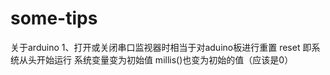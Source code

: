 # some-tips
关于arduino
1、打开或关闭串口监视器时相当于对aduino板进行重置 reset 即系统从头开始运行 系统变量变为初始值  millis()也变为初始的值（应该是0）
